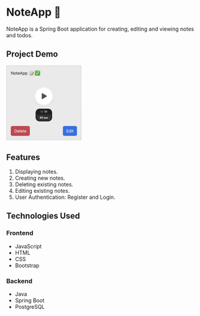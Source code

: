 # NoteApp :memo:

NoteApp is a Spring Boot application for creating, editing and viewing notes and todos.

## Project Demo
[<img src="starter/NoteApp.png" width="200" alt="NoteApp Demo">](https://www.loom.com/share/ade84984792648e1bf72f99a14ee9536?sid=83d316df-8b89-4749-a61e-d7116dc33774)

## Features

1. Displaying notes.
2. Creating new notes.
3. Deleting existing notes.
4. Editing existing notes.
5. User Authentication: Register and Login.

## Technologies Used

### Frontend
* JavaScript
* HTML
* CSS
* Bootstrap

### Backend
* Java
* Spring Boot
* PostgreSQL
